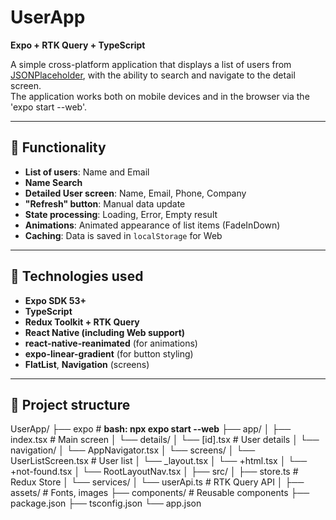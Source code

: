 # UserApp

**Expo + RTK Query + TypeScript**

A simple cross-platform application that displays a list of users from [JSONPlaceholder](https://jsonplaceholder.typicode.com/users ), with the ability to search and navigate to the detail screen.  
The application works both on mobile devices and in the browser via the 'expo start --web'.

---

## 🎯 Functionality

- **List of users**: Name and Email
- **Name Search**
- **Detailed User screen**: Name, Email, Phone, Company
- **"Refresh" button**: Manual data update
- **State processing**: Loading, Error, Empty result
- **Animations**: Animated appearance of list items (FadeInDown)
- **Caching**: Data is saved in `localStorage` for Web

---

## 🧰 Technologies used

- **Expo SDK 53+**
- **TypeScript**
- **Redux Toolkit + RTK Query**
- **React Native (including Web support)**
- **react-native-reanimated** (for animations)
- **expo-linear-gradient** (for button styling)
- **FlatList**, **Navigation** (screens)

---

## 📁 Project structure
UserApp/
├── expo # **bash: npx expo start --web**
├── app/
│ ├── index.tsx # Main screen
│ └── details/
│ └── [id].tsx # User details
│ └── navigation/
│ └── AppNavigator.tsx
│ └── screens/
│ └── UserListScreen.tsx # User list
│ └── _layout.tsx
│ └── +html.tsx
│ └── +not-found.tsx
│ └── RootLayoutNav.tsx
│
├── src/
│ ├── store.ts # Redux Store
│ └── services/
│ └── userApi.ts # RTK Query API
│
├── assets/ # Fonts, images
├── components/ # Reusable components
├── package.json
├── tsconfig.json
└── app.json
